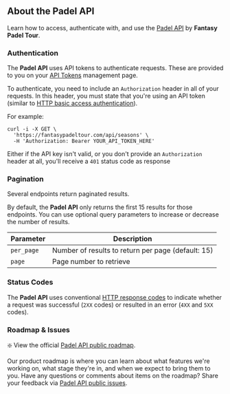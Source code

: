 ## About the Padel API

Learn how to access, authenticate with, and use the [Padel API](https://en.fantasypadeltour.com/docs) by **Fantasy Padel Tour**.

### Authentication

The **Padel API** uses API tokens to authenticate requests. These are provided to you on your [API Tokens](https://en.fantasypadeltour.com/user/api-tokens) management page.

To authenticate, you need to include an `Authorization` header in all of your requests. In this header, you must state that you're using an API token (similar to [HTTP basic access authentication](https://en.wikipedia.org/wiki/Basic_access_authentication)).

For example:

```curl
curl -i -X GET \
  'https://fantasypadeltour.com/api/seasons' \
  -H 'Authorization: Bearer YOUR_API_TOKEN_HERE'
```

Either if the API key isn't valid, or you don't provide an `Authorization` header at all, you'll receive a `401` status code as response

### Pagination

Several endpoints return paginated results.

By default, the **Padel API** only returns the first 15 results for those endpoints. You can use optional query parameters to increase or decrease the number of results.

| Parameter  | Description                                        |
|------------|----------------------------------------------------|
| `per_page` | Number of results to return per page (default: 15) |
| `page`     | Page number to retrieve                            |

### Status Codes

The **Padel API** uses conventional [HTTP response codes](https://developer.mozilla.org/en-US/docs/Web/HTTP/Status) to indicate whether a request was successful (`2XX` codes) or resulted in an error (`4XX` and `5XX` codes).

### Roadmap & Issues

❇️ View the official [Padel API public roadmap](https://github.com/users/ferranfg/projects/2).

Our product roadmap is where you can learn about what features we're working on, what stage they're in, and when we expect to bring them to you. Have any questions or comments about items on the roadmap? Share your feedback via [Padel API public issues](https://github.com/ferranfg/padelapi.org/issues).
